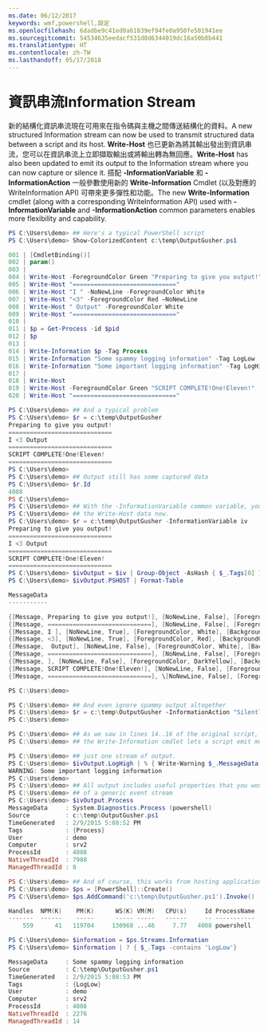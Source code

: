 ```yaml
---
ms.date: 06/12/2017
keywords: wmf,powershell,設定
ms.openlocfilehash: 6dadbe9c41ed0a61839ef94fe0a950fe501941ee
ms.sourcegitcommit: 54534635eedacf531d8d6344019dc16a50b8b441
ms.translationtype: HT
ms.contentlocale: zh-TW
ms.lasthandoff: 05/17/2018
---
```

# <a name="information-stream"></a><span data-ttu-id="56b6b-102">資訊串流</span><span class="sxs-lookup"><span data-stu-id="56b6b-102">Information Stream</span></span>

<span data-ttu-id="56b6b-103">新的結構化資訊串流現在可用來在指令碼與主機之間傳送結構化的資料。</span><span class="sxs-lookup"><span data-stu-id="56b6b-103">A new structured Information stream can now be used to transmit structured data between a script and its host.</span></span> <span data-ttu-id="56b6b-104">**Write-Host** 也已更新為將其輸出發出到資訊串流，您可以在資訊串流上立即擷取輸出或將輸出轉為無回應。</span><span class="sxs-lookup"><span data-stu-id="56b6b-104">**Write-Host** has also been updated to emit its output to the Information stream where you can now capture or silence it.</span></span> <span data-ttu-id="56b6b-105">搭配 **-InformationVariable** 和 **-InformationAction** 一般參數使用新的 **Write-Information** Cmdlet (以及對應的 WriteInformation API) 可帶來更多彈性和功能。</span><span class="sxs-lookup"><span data-stu-id="56b6b-105">The new **Write-Information** cmdlet (along with a corresponding WriteInformation API) used with **-InformationVariable** and **-InformationAction** common parameters enables more flexibility and capability.</span></span>

```powershell
PS C:\Users\demo> ## Here's a typical PowerShell script
PS C:\Users\demo> Show-ColorizedContent c:\temp\OutputGusher.ps1

001 | [CmdletBinding()]
002 | param()
003 |
004 | Write-Host -ForegroundColor Green "Preparing to give you output!"
005 | Write-Host "============================="
006 | Write-Host "I " -NoNewLine -ForegroundColor White
007 | Write-Host "<3" -ForegroundColor Red –NoNewLine
008 | Write-Host " Output" -ForegroundColor White
009 | Write-Host "============================="
010 |
011 | $p = Get-Process -id $pid
012 | $p
013 |
014 | Write-Information $p -Tag Process
015 | Write-Information "Some spammy logging information" -Tag LogLow
016 | Write-Information "Some important logging information" -Tag LogHigh
017 |
018 | Write-Host
019 | Write-Host -ForegroundColor Green "SCRIPT COMPLETE!One!Eleven!"
020 | Write-Host "============================="

PS C:\Users\demo> ## And a typical problem
PS C:\Users\demo> $r = c:\temp\OutputGusher
Preparing to give you output!
=============================
I <3 Output
=============================
SCRIPT COMPLETE!One!Eleven!
=============================
PS C:\Users\demo>
PS C:\Users\demo> ## Output still has some captured data
PS C:\Users\demo> $r.Id
4008
PS C:\Users\demo>
PS C:\Users\demo> ## With the -InformationVariable common variable, you can capture
PS C:\Users\demo> ## the Write-Host data now.
PS C:\Users\demo> $r = c:\temp\OutputGusher -InformationVariable iv
Preparing to give you output!
=============================
I <3 Output
=============================
SCRIPT COMPLETE!One!Eleven!
=============================
PS C:\Users\demo> $ivOutput = $iv | Group-Object -AsHash { $_.Tags[0] } -AsString
PS C:\Users\demo> $ivOutput.PSHOST | Format-Table

MessageData
-----------

{[Message, Preparing to give you output!], [NoNewLine, False], [ForegroundColor, Green], [BackgroundColor, DarkMagenta]}
{[Message, =============================], [NoNewLine, False], [ForegroundColor, DarkYellow], [BackgroundColor, DarkMa...
{[Message, I ], [NoNewLine, True], [ForegroundColor, White], [BackgroundColor, DarkMagenta]}
{[Message, <3], [NoNewLine, True], [ForegroundColor, Red], [BackgroundColor, DarkMagenta]}
{[Message,  Output], [NoNewLine, False], [ForegroundColor, White], [BackgroundColor, DarkMagenta]}
{[Message, =============================], [NoNewLine, False], [ForegroundColor, DarkYellow], [BackgroundColor, DarkMa...
{[Message, ], [NoNewLine, False], [ForegroundColor, DarkYellow], [BackgroundColor, DarkMagenta]}
{[Message, SCRIPT COMPLETE!One!Eleven!], [NoNewLine, False], [ForegroundColor, Green], [BackgroundColor, DarkMagenta]}
{[Message, =============================], \[NoNewLine, False], [ForegroundColor, DarkYellow], [BackgroundColor, DarkMa...

PS C:\Users\demo>

PS C:\Users\demo> ## And even ignore spammy output altogether
PS C:\Users\demo> $r = c:\temp\OutputGusher -InformationAction "SilentlyContinue"
PS C:\Users\demo>

PS C:\Users\demo> ## As we saw in lines 14..16 of the original script, though,
PS C:\Users\demo> ## the Write-Information cmdlet lets a script emit more than

PS C:\Users\demo> ## just one stream of output.
PS C:\Users\demo> $ivOutput.LogHigh | % { Write-Warning $_.MessageData }
WARNING: Some important logging information
PS C:\Users\demo>
PS C:\Users\demo> ## All output includes useful properties that you would expect
PS C:\Users\demo> ## of a generic event stream
PS C:\Users\demo> $ivOutput.Process
MessageData     : System.Diagnostics.Process (powershell)
Source          : c:\temp\OutputGusher.ps1
TimeGenerated   : 2/9/2015 5:08:52 PM
Tags            : {Process}
User            : demo
Computer        : srv2
ProcessId       : 4008
NativeThreadId  : 7980
ManagedThreadId : 8

PS C:\Users\demo> ## And of course, this works from hosting applications.
PS C:\Users\demo> $ps = [PowerShell]::Create()
PS C:\Users\demo> $ps.AddCommand('c:\temp\OutputGusher.ps1').Invoke()

Handles  NPM(K)    PM(K)      WS(K) VM(M)   CPU(s)     Id ProcessName
-------  ------    -----      ----- -----   ------     -- -----------
    559      41   119704     130968 ...46     7.77   4008 powershell

PS C:\Users\demo> $information = $ps.Streams.Information
PS C:\Users\demo> $information | ? { $_.Tags -contains 'LogLow'}

MessageData     : Some spammy logging information
Source          : C:\temp\OutputGusher.ps1
TimeGenerated   : 2/9/2015 5:08:53 PM
Tags            : {LogLow}
User            : demo
Computer        : srv2
ProcessId       : 4008
NativeThreadId  : 2276
ManagedThreadId : 14
```
